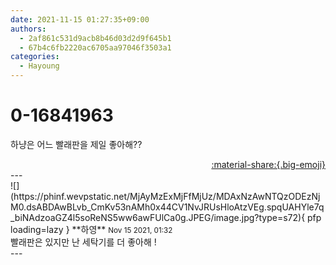 ```yaml
---
date: 2021-11-15 01:27:35+09:00
authors:
  - 2af861c531d9acb8b46d03d2d9f645b1
  - 67b4c6fb2220ac6705aa97046f3503a1
categories:
  - Hayoung
---
```


# 0-16841963

<div class="post-container" markdown="1">
<div class="content-container md-sidebar__scrollwrap" markdown="1">

하냥은 어느 빨래판을 제일 좋아해??

</div>
</div>

<div style="text-align: right;" markdown="1">
<a href="https://weverse.io/fromis9/fanpost/0-16841963" style="text-align: right;">:material-share:{.big-emoji}</a>
</div>
---

<div class="comments-container md-sidebar__scrollwrap" markdown="1">
<div class="comment" markdown="1">
<div class='id-container' markdown="1">
![](https://phinf.wevpstatic.net/MjAyMzExMjFfMjUz/MDAxNzAwNTQzODEzNjM0.dsABDAwBLvb_CmKv53nAMh0x44CV1NvJRUsHloAtzVEg.spqUAHYle7q_biNAdzoaGZ4l5soReNS5ww6awFUlCa0g.JPEG/image.jpg?type=s72){ pfp loading=lazy }
**<span class="artist">하영</span>** <small>Nov 15 2021, 01:32</small><br>
</div>
<div class='comment-body' markdown="1">
빨래판은 있지만 난 세탁기를 더 좋아해 !
</div>
</div>
</div>
---
